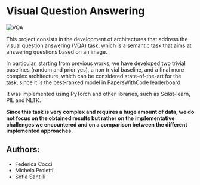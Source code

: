# Visual Question Answering

![VQA](https://visualqa.org/static/img/vqa_examples.jpg)

This project consists in the development of architectures that address the visual question answering (VQA) task, which is a semantic task that aims at answering 
questions based on an image.

In particular, starting from previous works, we have developed two trivial baselines (random and prior yes), a non trivial baseline, and a final more complex 
architecture, which can be considered state-of-the-art for the task, since it is the best-ranked model in PapersWithCode leaderboard.

It was implemented using PyTorch and other libraries, such as Scikit-learn, PIL and NLTK.

**Since this task is very complex and requires a huge amount of data, we do not focus on the obtained results but rather on the implementative challenges we encountered and on a comparison between the different implemented approaches.**

## Authors:
* Federica Cocci
* Michela Proietti
* Sofia Santilli

